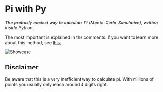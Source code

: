 # Pi with Py

*The probably easiest way to calculate Pi (Monte-Carlo-Simulation), written inside Python.*

The most important is explained in the comments. If you want to learn more about this method, see [this.](https://de.wikipedia.org/wiki/Monte-Carlo-Simulation)

![Showcase](https://imgur.com/VJJOEBM.png)

## Disclaimer

Be aware that this is a very inefficient way to calculate pi. With millions of points you usually only reach around 4 digits right.
